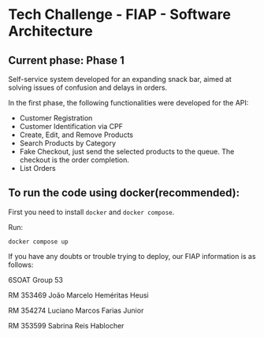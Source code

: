 # Tech Challenge - FIAP - Software Architecture
## Current phase: Phase 1

Self-service system developed for an expanding snack bar, aimed at solving issues of confusion and delays in orders.



In the first phase, the following functionalities were developed for the API:

* Customer Registration
* Customer Identification via CPF
* Create, Edit, and Remove Products
* Search Products by Category
* Fake Checkout, just send the selected products to the queue. The checkout is the order completion.
* List Orders

## To run the code using docker(recommended):

First you need to install  ```docker``` and ```docker compose```.

Run:
```
docker compose up
```

If you have any doubts or trouble trying to deploy, our FIAP information is as follows:

6SOAT
Group 53

RM 353469 João Marcelo Heméritas Heusi

RM 354274 Luciano Marcos Farias Junior

RM 353599 Sabrina Reis Hablocher
